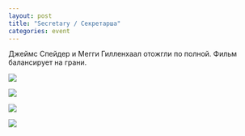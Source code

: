 ```yaml
---
layout: post
title: "Secretary / Секретарша"
categories: event
---
```

Джеймс Спейдер и Мегги Гилленхаал отожгли по полной. Фильм балансирует на грани.

![](https://pics.livejournal.com/quillcraft/pic/000cfgc5)

![](https://pics.livejournal.com/quillcraft/pic/000chec3)

![](https://pics.livejournal.com/quillcraft/pic/000ckcks)

![](https://pics.livejournal.com/quillcraft/pic/000cg064)